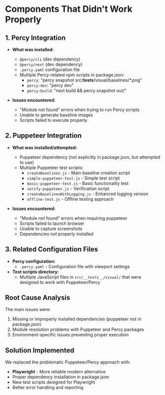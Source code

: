 # Components That Didn't Work Properly

## 1. Percy Integration
- **What was installed:**
  - `@percy/cli` (dev dependency)
  - `@percy/next` (dev dependency)
  - `.percy.yaml` configuration file
  - Multiple Percy-related npm scripts in package.json:
    - `percy`: "percy snapshot src/__tests__/visual/baselines/*.png"
    - `percy:dev`: "percy dev"
    - `percy:build`: "next build && percy snapshot out/"

- **Issues encountered:**
  - "Module not found" errors when trying to run Percy scripts
  - Unable to generate baseline images
  - Scripts failed to execute properly

## 2. Puppeteer Integration
- **What was installed/attempted:**
  - Puppeteer dependency (not explicitly in package.json, but attempted to use)
  - Multiple Puppeteer test scripts:
    - `createBaselines.js` - Main baseline creation script
    - `simple-puppeteer-test.js` - Simple test script
    - `basic-puppeteer-test.js` - Basic functionality test
    - `verify-puppeteer.js` - Verification script
    - `createBaselinesWithLogging.js` - Enhanced logging version
    - `offline-test.js` - Offline testing approach

- **Issues encountered:**
  - "Module not found" errors when requiring puppeteer
  - Scripts failed to launch browser
  - Unable to capture screenshots
  - Dependencies not properly installed

## 3. Related Configuration Files
- **Percy configuration:**
  - `.percy.yaml` - Configuration file with viewport settings
- **Test scripts directory:**
  - Multiple JavaScript files in `src/__tests__/visual/` that were designed to work with Puppeteer/Percy

## Root Cause Analysis
The main issues were:
1. Missing or improperly installed dependencies (puppeteer not in package.json)
2. Module resolution problems with Puppeteer and Percy packages
3. Environment-specific issues preventing proper execution

## Solution Implemented
We replaced the problematic Puppeteer/Percy approach with:
- **Playwright** - More reliable modern alternative
- Proper dependency installation in package.json
- New test scripts designed for Playwright
- Better error handling and reporting